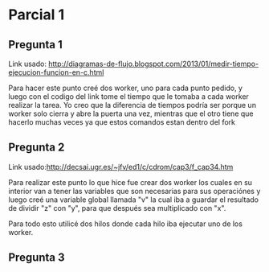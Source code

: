# Parcial 1
## Pregunta 1
Link usado:
http://diagramas-de-flujo.blogspot.com/2013/01/medir-tiempo-ejecucion-funcion-en-c.html

Para hacer este punto creé dos worker, uno para cada punto pedido, y luego con el codigo del link tome el tiempo que le tomaba a cada worker realizar la tarea.
Yo creo que la diferencia de tiempos podría ser porque un worker solo cierra y abre la puerta una vez, mientras que el otro tiene que hacerlo muchas veces ya que estos comandos estan dentro del fork
## Pregunta 2

Link usado:http://decsai.ugr.es/~jfv/ed1/c/cdrom/cap3/f_cap34.htm

Para realizar este punto lo que hice fue crear dos worker los cuales en su interior van a tener las variables que son necesarias para sus operaciónes y luego creé una variable global llamada "v" la cual iba a guardar el resultado de dividir "z" con "y", para que después sea multiplicado con "x".

Para todo esto utilicé dos hilos donde cada hilo iba ejecutar uno de los worker.

## Pregunta 3
